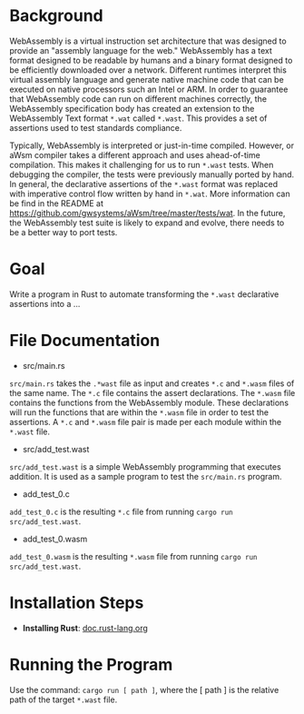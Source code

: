 # Background


WebAssembly is a virtual instruction set architecture that was designed to provide an "assembly language for the web." WebAssembly has a text format designed to be readable by humans and a binary format designed to be efficiently downloaded over a network. Different runtimes interpret this virtual assembly language and generate native machine code that can be executed on native processors such an Intel or ARM. In order to guarantee that WebAssembly code can run on different machines correctly, the WebAssembly specification body has created an extension to the WebAssembly Text format `*.wat` called `*.wast`. This provides a set of assertions used to test standards compliance.

  

Typically, WebAssembly is interpreted or just-in-time compiled. However, or aWsm compiler takes a different approach and uses ahead-of-time compilation. This makes it challenging for us to run `*.wast` tests. When debugging the compiler, the tests were previously manually ported by hand. In general, the declarative assertions of the `*.wast` format was replaced with imperative control flow written by hand in `*.wat`. More information can be find in the README at https://github.com/gwsystems/aWsm/tree/master/tests/wat. In the future, the WebAssembly test suite is likely to expand and evolve, there needs to be a better way to port tests.

  
  

# Goal

  

Write a program in Rust to automate transforming the `*.wast` declarative assertions into a ...

  
  

# File Documentation

* src/main.rs


`src/main.rs` takes the `.*wast` file as input and creates `*.c` and `*.wasm` files of the same name. The `*.c` file contains the assert declarations. The `*.wasm` file contains the functions from the WebAssembly module. These declarations will run the functions that are within the `*.wasm` file in order to test the assertions. A `*.c` and `*.wasm` file pair is made per each module within the `*.wast` file.

* src/add_test.wast

`src/add_test.wast` is a simple WebAssembly programming that executes addition. It is used as a sample program to test the `src/main.rs` program.

  

* add_test_0.c


`add_test_0.c` is the resulting `*.c` file from running `cargo run src/add_test.wast`.

  

* add_test_0.wasm


`add_test_0.wasm` is the resulting `*.wasm` file from running `cargo run src/add_test.wast`.

  

# Installation Steps
* **Installing Rust**: [doc.rust-lang.org](https://doc.rust-lang.org/book/ch01-01-installation.html)

# Running the Program

  

Use the command: `cargo run [ path ]`, where the [ path ] is the relative path of the target `*.wast` file.
